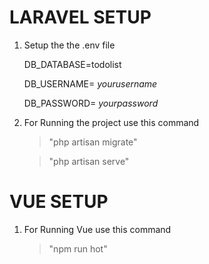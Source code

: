 # LARAVEL SETUP

1. Setup the the .env file

    DB_DATABASE=todolist

    DB_USERNAME= _yourusername_

    DB_PASSWORD= _yourpassword_

2. For Running the project use this command

    > "php artisan migrate"

    > "php artisan serve"

#

# VUE SETUP

1. For Running Vue use this command

    > "npm run hot"
